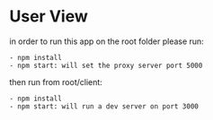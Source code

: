 # User View

in order to run this app on the root folder please run: 

    - npm install
    - npm start: will set the proxy server port 5000

then run from root/client:

    - npm install
    - npm start: will run a dev server on port 3000
   
